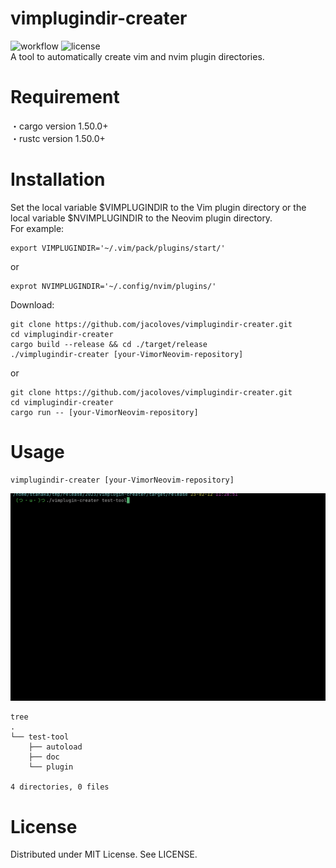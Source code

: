 # vimplugindir-creater
![workflow](https://github.com/jacoloves/vimplugindir-creater/actions/workflows/rust.yml/badge.svg) ![license](https://img.shields.io/github/license/jacoloves/vimplugindir-creater)   
A tool to automatically create vim and nvim plugin directories.

# Requirement
・cargo version 1.50.0+   
・rustc version 1.50.0+

# Installation
Set the local variable $VIMPLUGINDIR to the Vim plugin directory or the local variable $NVIMPLUGINDIR to the Neovim plugin directory.   
For example:
```
export VIMPLUGINDIR='~/.vim/pack/plugins/start/'
```
or
```
exprot NVIMPLUGINDIR='~/.config/nvim/plugins/'
```

Download:
```
git clone https://github.com/jacoloves/vimplugindir-creater.git
cd vimplugindir-creater
cargo build --release && cd ./target/release
./vimplugindir-creater [your-VimorNeovim-repository]
```
or
```
git clone https://github.com/jacoloves/vimplugindir-creater.git
cd vimplugindir-creater
cargo run -- [your-VimorNeovim-repository]
```

# Usage
```
vimplugindir-creater [your-VimorNeovim-repository]
```
![Vimplugindir-creater](./giffile/vimplugin-creater.gif)

```
tree
.
└── test-tool
    ├── autoload
    ├── doc
    └── plugin

4 directories, 0 files
```
# License
Distributed under MIT License. See LICENSE.
